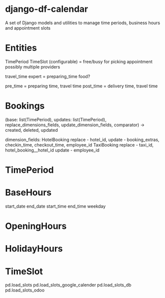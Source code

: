 # django-df-calendar
A set of Django models and utilities to manage time periods, business hours and appointment slots

# Entities
TimePeriod
TimeSlot (configurable) = free/busy for picking appointment possibly multiple providers

travel_time expert = preparing_time food?

pre_time = preparing time, travel time
post_time = delivery time, travel time

# Bookings

(base: list(TimePeriod), updates: list(TimePeriod), replace_dimensions_fields, update_dimension_fields, comparator)
-> created, deleted, updated

dimension_fields:
    HotelBooking 
        replace - hotel_id, 
        update - booking_extras, checkin_time, checkout_time, employee_id
    TaxiBooking
        replace - taxi_id, hotel_booking__hotel_id
        update - employee_id

# TimePeriod

# BaseHours
start_date
end_date
start_time
end_time
weekday

# OpeningHours
# HolidayHours

# TimeSlot

pd.load_slots
    pd.load_slots_google_calender
    pd.load_slots_db
    pd.load_slots_odoo
